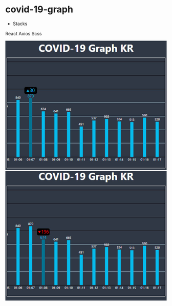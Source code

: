 # covid-19-graph
* Stacks

React
Axios
Scss

![covid-graph-1](./image/covid-graph-1.jpg)
![covid-graph-2](./image/covid-graph-2.jpg)
